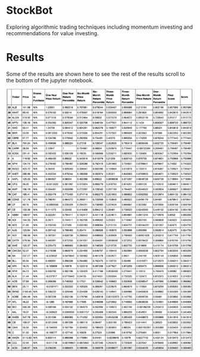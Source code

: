 # StockBot
Exploring algorithmic trading techniques including momentum investing and recommendations for value investing.

# Results
 Some of the results are shown here to see the rest of the results scroll to the bottom of the jupyter notebook.

 ![Results](results.jpg)
